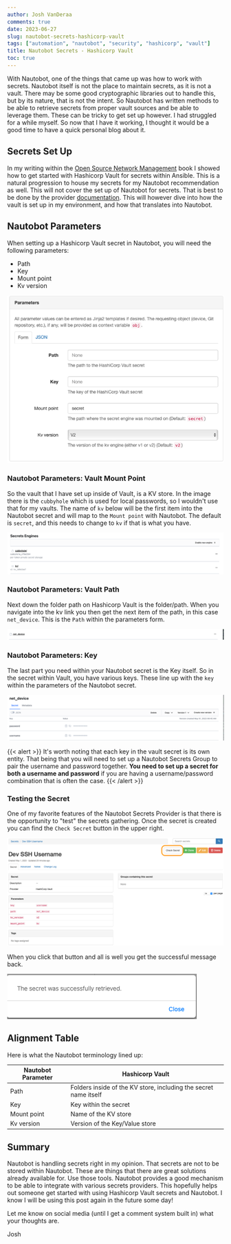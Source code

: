 ```yaml
---
author: Josh VanDeraa
comments: true
date: 2023-06-27
slug: nautobot-secrets-hashicorp-vault
tags: ["automation", "nautobot", "security", "hashicorp", "vault"]
title: Nautobot Secrets - Hashicorp Vault
toc: true
---
```


With Nautobot, one of the things that came up was how to work with secrets. Nautobot itself is not the place to maintain secrets, as it is not a vault. There may be some good cryptographic libraries out to handle this, but by its nature, that is not the intent. So Nautobot has written methods to be able to retrieve secrets from proper vault sources and be able to leverage them. These can be tricky to get set up however. I had struggled for a while myself. So now that I have it working, I thought it would be a good time to have a quick personal blog about it.

## Secrets Set Up

In my writing within the [Open Source Network Management](https://josh-v.com/book/) book I showed how to get started with Hashicorp Vault for secrets within Ansible. This is a natural progression to house my secrets for my Nautobot recommendation as well. This will not cover the set up of Nautobot for secrets. That is best to be done by the provider [documentation](https://github.com/nautobot/nautobot-plugin-secrets-providers#hashicorp-vault-1). This will however dive into how the vault is set up in my environment, and how that translates into Nautobot.

## Nautobot Parameters

When setting up a Hashicorp Vault secret in Nautobot, you will need the following parameters:

- Path
- Key
- Mount point
- Kv version

![Nautobot Hashicorp Secret Parameters](/images/2023/nautobot_vault_parameters.png)

### Nautobot Parameters: Vault Mount Point

So the vault that I have set up inside of Vault, is a KV store. In the image there is the `cubbyhole` which is used for local passwords, so I wouldn't use that for my vaults. The name of `kv` below will be the first item into the Nautobot secret and will map to the `Mount point` with Nautobot. The default is `secret`, and this needs to change to `kv` if that is what you have.

![Vault Overview](/images/2023/vault_overview.png)

### Nautobot Parameters: Vault Path

Next down the folder path on Hashicorp Vault is the folder/path. When you navigate into the kv link you then get the next item of the path, in this case `net_device`. This is the `Path` within the parameters form.

![Vault Path](/images/2023/vault_net_device.png)

### Nautobot Parameters: Key

The last part you need within your Nautobot secret is the Key itself. So in the secret within Vault, you have various keys. These line up with the `key` within the parameters of the Nautobot secret.

![Vault Keys](/images/2023/vault_net_device_overview.png)

{{< alert >}}
It's worth noting that each key in the vault secret is its own entity. That being that you will need to set up a Nautobot Secrets Group to pair the username and password together. **You need to set up a secret for both a username and password** if you are having a username/password combination that is often the case.
{{< /alert >}}

### Testing the Secret

One of my favorite features of the Nautobot Secrets Provider is that there is the opportunity to "test" the secrets gathering. Once the secret is created you can find the `Check Secret` button in the upper right.

![Test Button](/images/2023/nautobot_secrets_check.png)

When you click that button and all is well you get the successful message back.

![Test Success](/images/2023/nautobot_secrets_check_successful.png)

## Alignment Table

Here is what the Nautobot terminology lined up:

| Nautobot Parameter | Hashicorp Vault                                                  |
| ------------------ | ---------------------------------------------------------------- |
| Path               | Folders inside of the KV store, including the secret name itself |
| Key                | Key within the secret                                            |
| Mount point        | Name of the KV store                                             |
| Kv version         | Version of the Key/Value store                                   |

## Summary

Nautobot is handling secrets right in my opinion. That secrets are not to be stored within Nautobot. These are things that there are great solutions already available for. Use those tools. Nautobot provides a good mechanism to be able to integrate with various secrets providers. This hopefully helps out someone get started with using Hashicorp Vault secrets and Nautobot. I know I will be using this post again in the future some day!

Let me know on social media (until I get a comment system built in) what your thoughts are. 

Josh